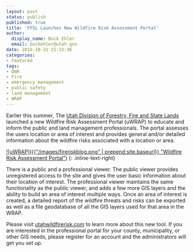 ```yaml
---
layout: post
status: publish
published: true
title: 'FFSL Launches New Wildfire Risk Assessment Portal'
author:
  display_name: Buck Ehler
  email: buckehler@utah.gov
date: 2016-10-31 21:32:36
categories:
- Featured
tags:
- DNR
- Fire
- emergency management
- public safety
- land management
- WRAP
---
```


Earlier this summer, The [Utah Division of Forestry, Fire and State Lands](http://www.ffsl.utah.gov/) launched a new Wildfire Risk Assessment Portal (uWRAP) to educate and inform the public and land management professionals. The portal assesses the users location or area of interest and provides general and/or detailed information about the wildfire risks associated with a location or area.

[![uWRAP]({{"/images/fireriskblog.png" | prepend:site.baseurl}} "Wildfire Risk Assessment Portal")](https://www.utahwildfirerisk.com/)
{: .inline-text-right}

There is a public and a professional viewer. The public viewer provides unregistered access to the site and gives the user basic information about their location of interest. The professional viewer maintains the same functionality as the public viewer, and adds a few more GIS layers and the ability to build an area of interest multiple ways. Once an area of interest is created, a detailed report of the wildfire threats and risks can be exported as well as a file geodatabase of all the GIS layers used for that area in the WRAP.

Please visit [utahwildfirerisk.com](http://utahwildfirerisk.com) to learn more about this new tool. If you are interested in the professional portal for your county, municipality, or other GIS needs, please register for an account and the administrators will get you set up.
